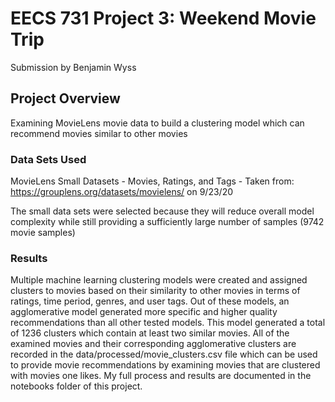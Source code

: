 # EECS 731 Project 3: Weekend Movie Trip
Submission by Benjamin Wyss

## Project Overview

Examining MovieLens movie data to build a clustering model which can recommend movies similar to other movies

### Data Sets Used

MovieLens Small Datasets - Movies, Ratings, and Tags - Taken from: https://grouplens.org/datasets/movielens/ on 9/23/20

The small data sets were selected because they will reduce overall model complexity while still providing a sufficiently large number of samples (9742 movie samples)

### Results

Multiple machine learning clustering models were created and assigned clusters to movies based on their similarity to other movies in terms of ratings, time period, genres, and user tags. Out of these models, an agglomerative model generated more specific and higher quality recommendations than all other tested models. This model generated a total of 1236 clusters which contain at least two similar movies. All of the examined movies and their corresponding agglomerative clusters are recorded in the data/processed/movie_clusters.csv file which can be used to provide movie recommendations by examining movies that are clustered with movies one likes. My full process and results are documented in the notebooks folder of this project.